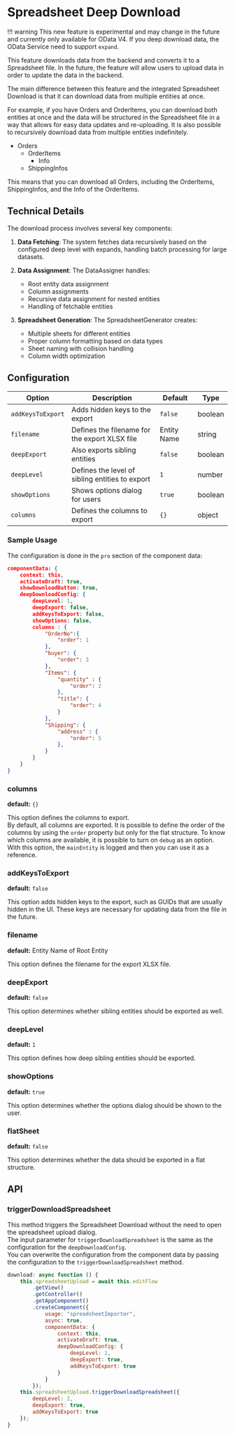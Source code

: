 # Spreadsheet Deep Download

!!! warning
    This new feature is experimental and may change in the future and currently only available for OData V4.
    If you deep download data, the OData Service need to support `expand`.

This feature downloads data from the backend and converts it to a Spreadsheet file. In the future, the feature will allow users to upload data in order to update the data in the backend.

The main difference between this feature and the integrated Spreadsheet Download is that it can download data from multiple entities at once.

For example, if you have Orders and OrderItems, you can download both entities at once and the data will be structured in the Spreadsheet file in a way that allows for easy data updates and re-uploading. It is also possible to recursively download data from multiple entities indefinitely.

- Orders
    - OrderItems
        - Info
    - ShippingInfos

This means that you can download all Orders, including the OrderItems, ShippingInfos, and the Info of the OrderItems.

## Technical Details

The download process involves several key components:

1. **Data Fetching**: The system fetches data recursively based on the configured deep level with expands, handling batch processing for large datasets.

2. **Data Assignment**: The DataAssigner handles:
   - Root entity data assignment
   - Column assignments
   - Recursive data assignment for nested entities
   - Handling of fetchable entities

3. **Spreadsheet Generation**: The SpreadsheetGenerator creates:
   - Multiple sheets for different entities
   - Proper column formatting based on data types
   - Sheet naming with collision handling
   - Column width optimization

## Configuration

| Option | Description | Default | Type |
| ------ | ----------- | ------- | ---- |
| `addKeysToExport` | Adds hidden keys to the export | `false` | boolean |
| `filename` | Defines the filename for the export XLSX file | Entity Name | string |
| `deepExport` | Also exports sibling entities | `false` | boolean |
| `deepLevel` | Defines the level of sibling entities to export | `1` | number |
| `showOptions` | Shows options dialog for users | `true` | boolean |
| `columns` | Defines the columns to export | `{}` | object |

### Sample Usage

The configuration is done in the `pro` section of the component data:

```json
componentData: {
    context: this,
    activateDraft: true,
    showDownloadButton: true,
    deepDownloadConfig: {
        deepLevel: 1,
        deepExport: false,
        addKeysToExport: false,
        showOptions: false,
        columns : {
            "OrderNo":{
                "order": 1
            },
            "buyer": {
                "order": 3
            },
            "Items": {
                "quantity" : {
                    "order": 2
                },
                "title": {
                    "order": 4
                }
            },
            "Shipping": {
                "address" : {
                    "order": 5
                },
            }
        }
    }
}
```

### columns

**default:** `{}`

This option defines the columns to export.  
By default, all columns are exported.
It is possible to define the order of the columns by using the `order` property but only for the flat structure.
To know which columns are available, it is possible to turn on `debug` as an option.
With this option, the `mainEntity` is logged and then you can use it as a reference.

### addKeysToExport

**default:** `false`

This option adds hidden keys to the export, such as GUIDs that are usually hidden in the UI. These keys are necessary for updating data from the file in the future.

### filename

**default:** Entity Name of Root Entity

This option defines the filename for the export XLSX file.

### deepExport

**default:** `false`

This option determines whether sibling entities should be exported as well.

### deepLevel

**default:** `1`

This option defines how deep sibling entities should be exported.

### showOptions

**default:** `true`

This option determines whether the options dialog should be shown to the user.

### flatSheet

**default:** `false`

This option determines whether the data should be exported in a flat structure.


## API

### triggerDownloadSpreadsheet

This method triggers the Spreadsheet Download without the need to open the spreadsheet upload dialog.  
The input parameter for `triggerDownloadSpreadsheet` is the same as the configuration for the `deepDownloadConfig`.  
You can overwrite the configuration from the component data by passing the configuration to the `triggerDownloadSpreadsheet` method.

```js
download: async function () {
    this.spreadsheetUpload = await this.editFlow
        .getView()
        .getController()
        .getAppComponent()
        .createComponent({
            usage: "spreadsheetImporter",
            async: true,
            componentData: {
                context: this,
                activateDraft: true,
                deepDownloadConfig: {
                    deepLevel: 1,
                    deepExport: true,
                    addKeysToExport: true
                }
            }
        });
    this.spreadsheetUpload.triggerDownloadSpreadsheet({
        deepLevel: 2,
        deepExport: true,
        addKeysToExport: true
    });
}
```